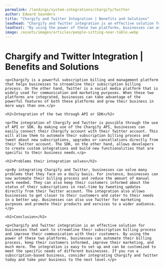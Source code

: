 ```yaml
---
permalink: /landings/system-integrations/chargify/twitter
author: Edward Saunders
title: "Chargify and Twitter Integration | Benefits and Solutions"
leadhead: "Chargify and Twitter integration is an effective solution for businesses that want to streamline their subscription billing process and improve their communication with their customers"
leadtext: "By using the power of these two platforms, businesses can automate their billing process, keep their customers informed, improve their marketing, and much more. The integration is easy to set up and can be customized to meet the specific needs of different businesses. If you run a subscription-based business, consider integrating Chargify and Twitter today and take your business to the next level."
image: /assets/images/articles/people-sitting-near-table.webp
---
```

<div class="arttext">	<h1>Chargify and Twitter Integration | Benefits and Solutions</h1>

	<p>Chargify is a powerful subscription billing and management platform that helps businesses to streamline their subscription billing process. On the other hand, Twitter is a social media platform that is widely used for communication and marketing purposes. When these two platforms are integrated, businesses can take advantage of the powerful features of both these platforms and grow their business in more ways than one.</p>

	<h2>Integration of the two through API or SDK</h2>

	<p>The integration of Chargify and Twitter is possible through the use of API or SDK. By making use of the Chargify API, businesses can easily connect their Chargify account with their Twitter account. This will allow them to automate their subscription billing process and tweet about new subscriptions, upgrades or cancellations directly from their Twitter account. The SDK, on the other hand, allows developers to create custom integrations and build new functionalities that are specific to their business needs.</p>

	<h2>Problems their integration solves</h2>

	<p>By integrating Chargify and Twitter, businesses can solve many problems that they face on a daily basis. For instance, businesses can now automate their billing process and reduce the amount of manual work needed. They can also keep their customers informed about the status of their subscriptions in real-time by tweeting updates directly from their Twitter account. The integration also allows businesses to get closer to their customers and cater to their needs in a better way. Businesses can also use Twitter for marketing purposes and promote their products and services to a wider audience.</p>

	<h2>Conclusion</h2>

	<p>Chargify and Twitter integration is an effective solution for businesses that want to streamline their subscription billing process and improve their communication with their customers. By using the power of these two platforms, businesses can automate their billing process, keep their customers informed, improve their marketing, and much more. The integration is easy to set up and can be customized to meet the specific needs of different businesses. If you run a subscription-based business, consider integrating Chargify and Twitter today and take your business to the next level.</p>
</div>